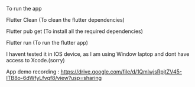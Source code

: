To run the app

Flutter Clean (To clean the flutter dependencies)

Flutter pub get (To install all the required dependencies)

Flutter run (To run the flutter app)


I havent tested it in IOS device, as I am using Window laptop and dont have access to Xcode.(sorry)

App demo recording : https://drive.google.com/file/d/1QmlwjsRpjtZV45-ITB8o-6dWfyLfvqf8/view?usp=sharing

